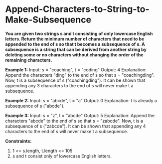 # Append-Characters-to-String-to-Make-Subsequence
**You are given two strings s and t consisting of only lowercase English letters.
Return the minimum number of characters that need to be appended to the end of s so that t becomes a subsequence of s.
A subsequence is a string that can be derived from another string by deleting some or no characters without changing the order of the remaining characters.**

 

**Example 1:**
Input: s = "coaching", t = "coding"
Output: 4
Explanation: Append the characters "ding" to the end of s so that s = "coachingding".
Now, t is a subsequence of s ("coachingding").
It can be shown that appending any 3 characters to the end of s will never make t a subsequence.

**Example 2:**
Input: s = "abcde", t = "a"
Output: 0
Explanation: t is already a subsequence of s ("abcde").

**Example 3:**
Input: s = "z", t = "abcde"
Output: 5
Explanation: Append the characters "abcde" to the end of s so that s = "zabcde".
Now, t is a subsequence of s ("zabcde").
It can be shown that appending any 4 characters to the end of s will never make t a subsequence.
 

**Constraints:**

1. 1 <= s.length, t.length <= 105
2. s and t consist only of lowercase English letters.
